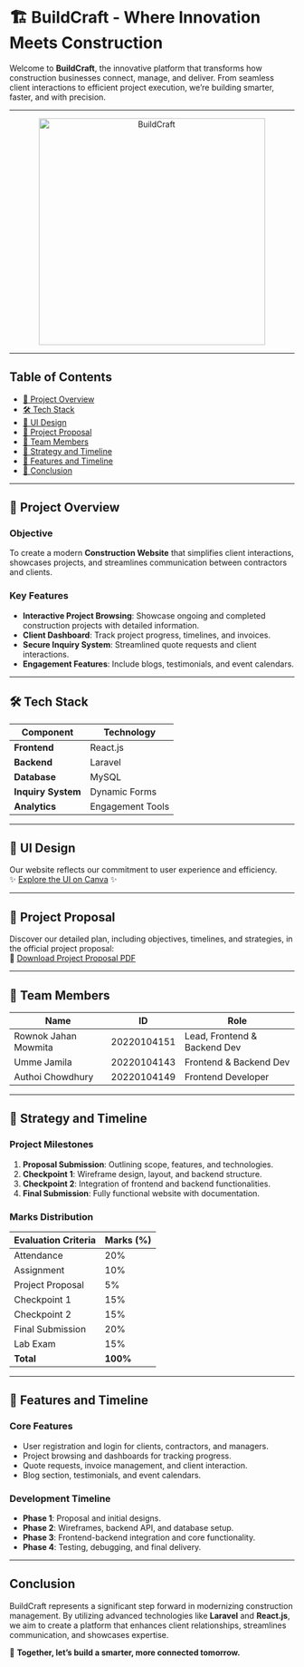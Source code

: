 # 🏗️ **BuildCraft** - Where Innovation Meets Construction

Welcome to **BuildCraft**, the innovative platform that transforms how construction businesses connect, manage, and deliver. From seamless client interactions to efficient project execution, we’re building smarter, faster, and with precision.

---

<p align="center">
    <img src="https://i.pinimg.com/736x/fe/21/c5/fe21c5a8c07c5897d7a4bb4a2ecfc77f.jpg" alt="BuildCraft" width="400" />
</p>

---

## **Table of Contents**

- [📄 Project Overview](#project-overview)
- [🛠️ Tech Stack](#tech-stack)
- [🎨 UI Design](#ui-design)
- [📑 Project Proposal](#project-proposal)
- [👥 Team Members](#team-members)
- [🚀 Strategy and Timeline](#strategy-and-timeline)
- [📅 Features and Timeline](#features-and-timeline)
- [🌟 Conclusion](#conclusion)

---

## **📄 Project Overview**

### **Objective**  
To create a modern **Construction Website** that simplifies client interactions, showcases projects, and streamlines communication between contractors and clients.

### **Key Features**  
- **Interactive Project Browsing**: Showcase ongoing and completed construction projects with detailed information.  
- **Client Dashboard**: Track project progress, timelines, and invoices.  
- **Secure Inquiry System**: Streamlined quote requests and client interactions.  
- **Engagement Features**: Include blogs, testimonials, and event calendars.  

---

## **🛠️ Tech Stack**

| Component       | Technology       |
|------------------|------------------|
| **Frontend**    | React.js         |
| **Backend**     | Laravel          |
| **Database**    | MySQL            |
| **Inquiry System** | Dynamic Forms |
| **Analytics**   | Engagement Tools |

---

## **🎨 UI Design**

Our website reflects our commitment to user experience and efficiency.  
✨ [Explore the UI on Canva](https://www.canva.com/design/DAGbNmKSkSg/41E6xieTh_pG6wRGAugLdA/edit?utm_content=DAGbNmKSkSg&utm_campaign=designshare&utm_medium=link2&utm_source=sharebutton) ✨  

---

## **📑 Project Proposal**

Discover our detailed plan, including objectives, timelines, and strategies, in the official project proposal:  
📄 [Download Project Proposal PDF](https://drive.google.com/file/d/1dIU-HJqLVFE39PzwaUeol_HWjkMW-mZL/view?usp=sharing)

---

## **👥 Team Members**

| Name                  | ID           | Role                          |
|------------------------|--------------|-------------------------------|
| Rownok Jahan Mowmita  | 20220104151  | Lead, Frontend & Backend Dev |
| Umme Jamila           | 20220104143  | Frontend & Backend Dev       |
| Authoi Chowdhury      | 20220104149  | Frontend Developer           |

---

## **🚀 Strategy and Timeline**

### **Project Milestones**
1. **Proposal Submission**: Outlining scope, features, and technologies.  
2. **Checkpoint 1**: Wireframe design, layout, and backend structure.  
3. **Checkpoint 2**: Integration of frontend and backend functionalities.  
4. **Final Submission**: Fully functional website with documentation.

### **Marks Distribution**

| Evaluation Criteria     | Marks (%) |
|--------------------------|-----------|
| Attendance              | 20%       |
| Assignment              | 10%       |
| Project Proposal        | 5%        |
| Checkpoint 1            | 15%       |
| Checkpoint 2            | 15%       |
| Final Submission        | 20%       |
| Lab Exam                | 15%       |
| **Total**               | **100%**  |

---

## **📅 Features and Timeline**

### **Core Features**
- User registration and login for clients, contractors, and managers.  
- Project browsing and dashboards for tracking progress.  
- Quote requests, invoice management, and client interaction.  
- Blog section, testimonials, and event calendars.  

### **Development Timeline**
- **Phase 1**: Proposal and initial designs.  
- **Phase 2**: Wireframes, backend API, and database setup.  
- **Phase 3**: Frontend-backend integration and core functionality.  
- **Phase 4**: Testing, debugging, and final delivery.

---

## **Conclusion**

BuildCraft represents a significant step forward in modernizing construction management. By utilizing advanced technologies like **Laravel** and **React.js**, we aim to create a platform that enhances client relationships, streamlines communication, and showcases expertise.  

🚀 **Together, let’s build a smarter, more connected tomorrow.**
